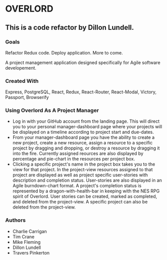 # OVERLORD

## This is a code refactor by Dillon Lundell. 
### Goals
Refactor Redux code. Deploy application. More to come.   

A project management application designed specifically for Agile software developement.

### Created With 
Express, PostgreSQL, React, Redux, React-Router, React-Modal, Victory, Passport, Browserify 

### Using Overlord As A Project Manager
 * Log in with your GitHub account from the landing page.  This will direct you to your personal manager-dashboard page where your projects will be displayed on a timeline according to project start and due-dates.  
 * From your manager-dashboard page you have the ability to create a new project, create a new resource, assign a resource to a specific project by dragging and dropping, or destroy a resource by dragging it into the fire.  Currently assigned reources are also displayed by percentage and pie-chart in the resources per project box.  
 * Clicking a specific project's name in the project box takes you to the view for that project.  In the  project-view resources assigned to that project are displayed as well as project specific user-stories with description and completion status.  User-stories are also displayed in an Agile burndown-chart format.  A project's completion status is represented by a dragon-with-health-bar in keeping with the NES RPG spirit of Overlord.  User stories can be created, marked as completed, and deleted from the project-view.  A specific project can also be deleted from the project-view.

### Authors 
 * Charlie Carrigan
 * Tim Crane
 * Mike Fleming
 * Dillon Lundell
 * Travers Pinkerton